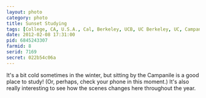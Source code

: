 ```yaml
---
layout: photo
category: photo
title: Sunset Studying
tags: [College, CA, U.S.A., Cal, Berkeley, UCB, UC Berkeley, UC, Campanile, Campanile Esplanade, Sather Tower, sunset, HDRI, studying, study, reading, trees, Canon, Michael Ball, cycomachead, Canon 7D, portrait, 7D, EF-S 10-22]
date: 2012-02-08 17:31:00
pid: 6845243307
farmid: 8
serid: 7169
secret: 022b54c06a
---
```


It's a bit cold sometimes in the winter, but sitting by the Campanile is a good place to study! (Or, perhaps, check your phone in this moment.) It's also really interesting to see how the scenes changes here throughout the year.
